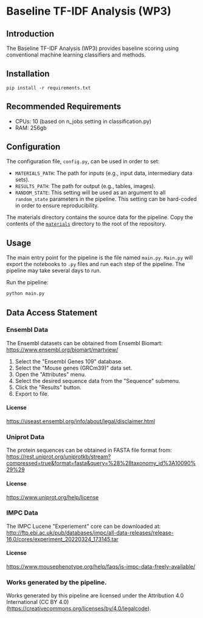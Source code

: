 # Baseline TF-IDF Analysis (WP3)

## Introduction

The Baseline TF-IDF Analysis (WP3) provides baseline scoring using conventional machine learning classifiers and methods.

## Installation

`pip install -r requirements.txt` 

## Recommended Requirements

- CPUs: 10 (based on n_jobs setting in classification.py)
- RAM: 256gb

## Configuration

The configuration file, `config.py`, can be used in order to set:

- `MATERIALS_PATH`:  The path for inputs (e.g., input data, intermediary data sets).
- `RESULTS_PATH`:  The path for output (e.g., tables, images).
- `RANDOM_STATE`: This setting will be used as an argument to all `random_state` parameters in the pipeline.  This setting can be hard-coded in order to ensure reproducibility.  

The materials directory contains the source data for the pipeline.  Copy the contents of the [`materials`](https://drive.google.com/drive/folders/1a-uW8QXx_auK52q9y1cJm1uMr3DYLlBo) directory to the root of the repository.

## Usage

The main entry point for the pipeline is the file named `main.py`.  `Main.py` will export the notebooks to `.py` files and run each step of the pipeline. The pipeline may take several days to run.

Run the pipeline:

```bash
python main.py
```

##  Data Access Statement

### Ensembl Data

The Ensembl datasets can be obtained from Ensembl Biomart: https://www.ensembl.org/biomart/martview/

1. Select the "Ensembl Genes 109" database.
2. Select the "Mouse genes (GRCm39)" data set.
3. Open the "Attributes" menu.
4. Select the desired sequence data from the "Sequence" submenu.
5. Click the "Results" button.
6. Export to file.

#### License
https://useast.ensembl.org/info/about/legal/disclaimer.html


### Uniprot Data

The protein sequences can be obtained in FASTA file format from: https://rest.uniprot.org/uniprotkb/stream?compressed=true&format=fasta&query=%28%28taxonomy_id%3A10090%29%29

#### License
https://www.uniprot.org/help/license

### IMPC Data

The IMPC Lucene "Experiement" core can be downloaded at: http://ftp.ebi.ac.uk/pub/databases/impc/all-data-releases/release-16.0/cores/experiment_20220324_173145.tar

#### License
https://www.mousephenotype.org/help/faqs/is-impc-data-freely-available/

### Works generated by the pipeline.

Works generated by this pipeline are licensed under the Attribution 4.0 International (CC BY 4.0) (https://creativecommons.org/licenses/by/4.0/legalcode).
